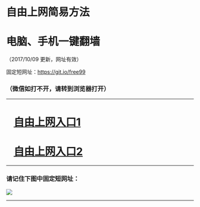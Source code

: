 ﻿# 自由上网简易方法

# 电脑、手机一键翻墙

（2017/10/09 更新，网址有效）

固定短网址：https://git.io/free99

### （微信如打不开，请转到浏览器打开）


***





# &nbsp;&nbsp; <a href="http://ft278943684.fwq-tz-1001.info/fwqtz01.html?t=100900121360 " target="_blank">自由上网入口1</a>
# &nbsp;&nbsp; <a href="http://ft25734974.fwq-tz-1002.info/fwqtz02.html?t=100900111196 " target="_blank">自由上网入口2</a>
***

### 请记住下图中固定短网址：

<img src="https://s3-us-west-2.amazonaws.com/fwq-1001/yjfq-20170905okok.png" /> 


***

